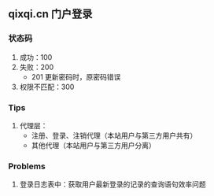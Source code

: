 ## qixqi.cn 门户登录
### 状态码
1. 成功：100
2. 失败：200
	- 201 更新密码时，原密码错误
3. 权限不匹配：300


### Tips
1. 代理层：
	* 注册、登录、注销代理（本站用户与第三方用户共有）
	* 其他代理（本站用户与第三方用户分离）
	

### Problems
1. 登录日志表中：获取用户最新登录的记录的查询语句效率问题